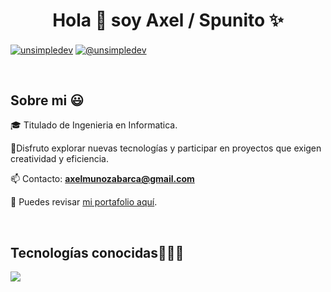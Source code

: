 <h1 align="center">Hola 👋  soy Axel / Spunito ✨ </h1> 

<p align="left">
  
<a href="https://www.linkedin.com/in/axel-munoz-abarca/" target="blank"><img align="center" src="https://img.shields.io/badge/LinkedIn-0077B5?style=for-the-badge&logo=linkedin&logoColor=white" alt="unsimpledev"/></a>
<a href = "mailto:axelmunozabarca@gmail.com" target="blank"><img align="center" src="https://img.shields.io/badge/Gmail-D14836?style=for-the-badge&logo=gmail&logoColor=white" alt="@unsimpledev"  /></a>



  </p>
<br>
<h2>Sobre mi 😃</h2>
<!--Intro start-->

<p align="left">
🎓 Titulado de Ingenieria en Informatica.

🎇Disfruto explorar nuevas tecnologías y participar en proyectos que exigen creatividad y eficiencia.

📫 Contacto: **axelmunozabarca@gmail.com**

👺 Puedes revisar [mi portafolio aquí](https://portafolio-gules-mu.vercel.app/).


<!--Intro end-->
  </p>
<br>

<h2 >Tecnologías conocidas👨🏻‍💻</h2>
<!--tech stack icons-->
<p align="left">
  <a href="https://skillicons.dev">
    <img src="https://skillicons.dev/icons?i=java,php,py,django,css,html,js,react,gcp,nodejs,mysql,sqlite,firebase,angular,git,bootstrap,github,vscode&perline=12" />
  </a>
</p>
<br>
<!-------------------------->

